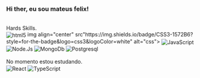 ### Hi ther, eu sou mateus felix!
<div style="display: inline-block;"><br>
    Hards Skills.<br>
    <img align="center" src="https://img.shields.io/badge/HTML5-E34F26?style=for-the-badge&logo=html5&logoColor=white" alt="html5">
    img align="center"  src"https://img.shields.io/badge/CSS3-1572B6?style=for-the-badge&logo=css3&logoColor=white" alt="css">
     <img align="center" src="https://img.shields.io/badge/JavaScript-F7DF1E?style=for-the-badge&logo=javascript&logoColor=black" alt="JavaScript">
    <img  align="center" src="https://img.shields.io/badge/Node.js-43853D?style=for-the-badge&logo=node.js&logoColor=white" alt="Node.Js">
    <img align="center" src="https://img.shields.io/badge/MongoDB-4EA94B?style=for-the-badge&logo=mongodb&logoColor=white" alt="MongoDb">
    <img align="center" src="https://img.shields.io/badge/PostgreSQL-316192?style=for-the-badge&logo=postgresql&logoColor=white" alt="Postgresql"> <br/><br/>
    No momento estou estudando.<br>
        <img align="center" src="https://img.shields.io/badge/React-20232A?style=for-the-badge&logo=react&logoColor=61DAFB" alt="React">
        <img align="center" src="https://img.shields.io/badge/TypeScript-007ACC?style=for-the-badge&logo=typescript&logoColor=white" alt="TypeScript">
